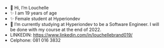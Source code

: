 - 👋 Hi, I’m Louchelle
- ✨ I am 19 years of age
- ✨ Female student at Hyperiondev
- 🌱 I’m currently studying at Hyperiondev to be a Software Engineer. I will be done with my course at the end of 2022.
- LINKEDIN: https://www.linkedin.com/in/louchellebrand019/
- Celphone: 081 016 3832

<!---
Louchelle/Louchelle is a ✨ special ✨ repository because its `README.md` (this file) appears on your GitHub profile.
You can click the Preview link to take a look at your changes.
--->
